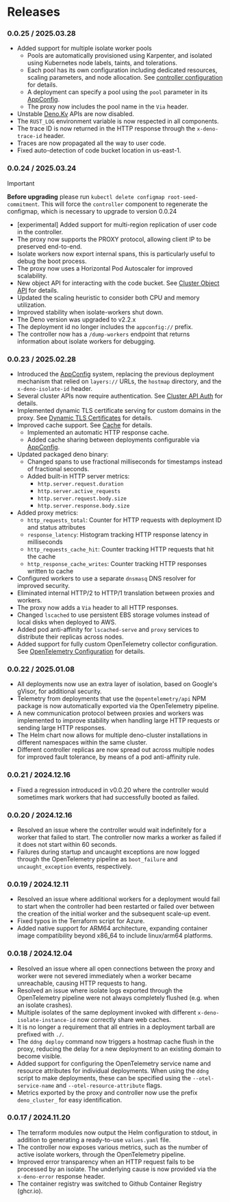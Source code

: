 # Releases

### 0.0.25 / 2025.03.28

- Added support for multiple isolate worker pools
  - Pools are automatically provisioned using Karpenter, and isolated using
    Kubernetes node labels, taints, and tolerations.
  - Each pool has its own configuration including dedicated resources, scaling
    parameters, and node allocation. See [controller
    configuration](https://github.com/denoland/nextgen-install/wiki/Controller-Configuration)
    for details.
  - A deployment can specify a pool using the `pool` parameter in its
    [AppConfig].
  - The proxy now includes the pool name in the `Via` header.
- Unstable [Deno.Kv] APIs are now disabled.
- The `RUST_LOG` environment variable is now respected in all components.
- The trace ID is now returned in the HTTP response through the `x-deno-trace-id` header.
- Traces are now propagated all the way to user code.
- Fixed auto-detection of code bucket location in us-east-1.

### 0.0.24 / 2025.03.24

> [!IMPORTANT]
> **Before upgrading** please run `kubectl delete configmap root-seed-commitment`.
> This will force the `controller` component to regenerate the configmap, which
> is necessary to upgrade to version 0.0.24

- [experimental] Added support for multi-region replication of user code in the controller.
- The proxy now supports the PROXY protocol, allowing client IP to be preserved end-to-end.
- Isolate workers now export internal spans, this is particularly useful to debug the boot process.
- The proxy now uses a Horizontal Pod Autoscaler for improved scalability.
- New object API for interacting with the code bucket. See [Cluster Object API] for details.
- Updated the scaling heuristic to consider both CPU and memory utilization.
- Improved stability when isolate-workers shut down.
- The Deno version was upgraded to v2.2.x
- The deployment id no longer includes the `appconfig://` prefix.
- The controller now has a `/dump-workers` endpoint that returns information about isolate workers for debugging.

### 0.0.23 / 2025.02.28

- Introduced the [AppConfig] system, replacing the previous deployment mechanism
  that relied on `layers://` URLs, the `hostmap` directory, and the
  `x-deno-isolate-id` header.
- Several cluster APIs now require authentication. See [Cluster API Auth] for
  details.
- Implemented dynamic TLS certificate serving for custom domains in the proxy.
  See [Dynamic TLS Certificates] for details.
- Improved cache support. See [Cache] for details.
  - Implemented an automatic HTTP response cache.
  - Added cache sharing between deployments configurable via [AppConfig].
- Updated packaged deno binary:
  - Changed spans to use fractional milliseconds for timestamps instead of
    fractional seconds.
  - Added built-in HTTP server metrics:
    - `http.server.request.duration`
    - `http.server.active_requests`
    - `http.server.request.body.size`
    - `http.server.response.body.size`
- Added proxy metrics:
  - `http_requests_total`: Counter for HTTP requests with deployment ID and
    status attributes
  - `response_latency`: Histogram tracking HTTP response latency in milliseconds
  - `http_requests_cache_hit`: Counter tracking HTTP requests that hit the cache
  - `http_response_cache_writes`: Counter tracking HTTP responses written to cache
- Configured workers to use a separate `dnsmasq` DNS resolver for improved
  security.
- Eliminated internal HTTP/2 to HTTP/1 translation between proxies and workers.
- The proxy now adds a `Via` header to all HTTP responses.
- Changed `lscached` to use persistent EBS storage volumes instead of local
  disks when deployed to AWS.
- Added pod anti-affinity for `lscached-serve` and `proxy` services to
  distribute their replicas across nodes.
- Added support for fully custom OpenTelemetry collector configuration. See
  [OpenTelemetry Configuration] for details.

### 0.0.22 / 2025.01.08

- All deployments now use an extra layer of isolation, based on Google's gVisor,
  for additional security.
- Telemetry from deployments that use the `@opentelemetry/api` NPM package is
  now automatically exported via the OpenTelemetry pipeline.
- A new communication protocol between proxies and workers was implemented to
  improve stability when handling large HTTP requests or sending large HTTP
  responses.
- The Helm chart now allows for multiple deno-cluster installations in different
  namespaces within the same cluster.
- Different controller replicas are now spread out across multiple nodes for
  improved fault tolerance, by means of a pod anti-affinity rule.

### 0.0.21 / 2024.12.16

- Fixed a regression introduced in v0.0.20 where the controller would sometimes
  mark workers that had successfully booted as failed.

### 0.0.20 / 2024.12.16

- Resolved an issue where the controller would wait indefinitely for a worker
  that failed to start. The controller now marks a worker as failed if it does
  not start within 60 seconds.
- Failures during startup and uncaught exceptions are now logged through the
  OpenTelemetry pipeline as `boot_failure` and `uncaught_exception` events,
  respectively.

### 0.0.19 / 2024.12.11

- Resolved an issue where additional workers for a deployment would fail to
  start when the controller had been restarted or failed over between the
  creation of the initial worker and the subsequent scale-up event.
- Fixed typos in the Terraform script for Azure.
- Added native support for ARM64 architecture, expanding container image
  compatibility beyond x86_64 to include linux/arm64 platforms.

### 0.0.18 / 2024.12.04

- Resolved an issue where all open connections between the proxy and worker were
  not severed immediately when a worker became unreachable, causing HTTP
  requests to hang.
- Resolved an issue where isolate logs exported through the OpenTelemetry
  pipeline were not always completely flushed (e.g. when an isolate crashes).
- Multiple isolates of the same deployment invoked with different
  `x-deno-isolate-instance-id` now correctly share web caches.
- It is no longer a requirement that all entries in a deployment tarball are
  prefixed with `./`.
- The `ddng deploy` command now triggers a hostmap cache flush in the proxy,
  reducing the delay for a new deployment to an existing domain to become
  visible.
- Added support for configuring the OpenTelemetry service name and resource
  attributes for individual deployments. When using the `ddng` script to make
  deployments, these can be specified using the `--otel-service-name` and
  `--otel-resource-attribute` flags.
- Metrics exported by the proxy and controller now use the prefix
  `deno_cluster_` for easy identification.

### 0.0.17 / 2024.11.20

- The terraform modules now output the Helm configuration to stdout, in addition
  to generating a ready-to-use `values.yaml` file.
- The controller now exposes various metrics, such as the number of active
  isolate workers, through the OpenTelemetry pipeline.
- Improved error transparency when an HTTP request fails to be processed by an
  isolate. The underlying cause is now provided via the `x-deno-error` response
  header.
- The container registry was switched to Github Container Registry (ghcr.io).

[AppConfig]: https://github.com/denoland/nextgen-install/wiki/AppConfig
[Cache]: https://github.com/denoland/nextgen-install/wiki/Cache
[Cluster API Auth]: https://github.com/denoland/nextgen-install/wiki/Cluster-API-Auth
[Dynamic TLS Certificates]: https://github.com/denoland/nextgen-install/wiki/Dynamic-TLS-Certificates
[OpenTelemetry Configuration]: https://github.com/denoland/nextgen-install/wiki/OpenTelemetry-Configuration
[Cluster Object API]: https://github.com/denoland/nextgen-install/wiki/Cluster-Object-API
[Deno.Kv]: https://docs.deno.com/api/deno/~/Deno.Kv
